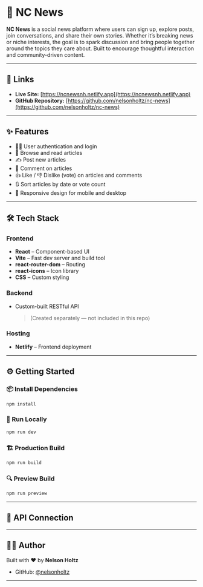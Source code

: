 # 📰 NC News

**NC News** is a social news platform where users can sign up, explore posts, join conversations, and share their own stories. Whether it’s breaking news or niche interests, the goal is to spark discussion and bring people together around the topics they care about. Built to encourage thoughtful interaction and community-driven content.

---

## 🔗 Links

- **Live Site:** [https://ncnewsnh.netlify.app](https://ncnewsnh.netlify.app)
- **GitHub Repository:** [https://github.com/nelsonholtz/nc-news](https://github.com/nelsonholtz/nc-news)

---

## ✨ Features

- 🧑‍💻 User authentication and login
- 📰 Browse and read articles
- ✍️ Post new articles
- 💬 Comment on articles
- 👍 Like / 👎 Dislike (vote) on articles and comments
- 🔃 Sort articles by date or vote count
- 📱 Responsive design for mobile and desktop

---

## 🛠 Tech Stack

### Frontend

- **React** – Component-based UI
- **Vite** – Fast dev server and build tool
- **react-router-dom** – Routing
- **react-icons** – Icon library
- **CSS** – Custom styling

### Backend

- Custom-built RESTful API
  > (Created separately — not included in this repo)

### Hosting

- **Netlify** – Frontend deployment

---

## ⚙️ Getting Started

### 📦 Install Dependencies

```bash
npm install
```

### 🚀 Run Locally

```bash
npm run dev
```

### 🏗️ Production Build

```bash
npm run build
```

### 🔍 Preview Build

```bash
npm run preview
```

---

## 🔌 API Connection

---

## 👨‍💻 Author

Built with ❤️ by **Nelson Holtz**

- GitHub: [@nelsonholtz](https://github.com/nelsonholtz)

---
